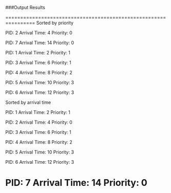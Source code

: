 ###Output Results


================================================================
Sorted by priority
  
PID:   2     Arrival Time:   4    Priority:   0

PID:   7     Arrival Time:  14    Priority:   0

PID:   1     Arrival Time:   2    Priority:   1

PID:   3     Arrival Time:   6    Priority:   1

PID:   4     Arrival Time:   8    Priority:   2

PID:   5     Arrival Time:  10    Priority:   3

PID:   6     Arrival Time:  12    Priority:   3

Sorted by arrival time

PID:   1     Arrival Time:   2    Priority:   1

PID:   2     Arrival Time:   4    Priority:   0

PID:   3     Arrival Time:   6    Priority:   1

PID:   4     Arrival Time:   8    Priority:   2

PID:   5     Arrival Time:  10    Priority:   3

PID:   6     Arrival Time:  12    Priority:   3

PID:   7     Arrival Time:  14    Priority:   0
===================================================================
